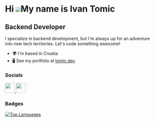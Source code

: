 Hi ![](https://user-images.githubusercontent.com/18350557/176309783-0785949b-9127-417c-8b55-ab5a4333674e.gif)My name is Ivan Tomic
==================================================================================================================================

Backend Developer
-----------------

I specialize in backend development, but I'm always up for an adventure into new tech territories. Let's code something awesome!

* 🌍  I'm based in Croatia
* 🖥️  See my portfolio at [tomic.dev](http://tomic.dev)


### Socials

<p align="left"> <a href="https://www.github.com/ivantomic77" target="_blank" rel="noreferrer"> <picture> <source media="(prefers-color-scheme: dark)" srcset="https://raw.githubusercontent.com/danielcranney/readme-generator/main/public/icons/socials/github-dark.svg" /> <source media="(prefers-color-scheme: light)" srcset="https://raw.githubusercontent.com/danielcranney/readme-generator/main/public/icons/socials/github.svg" /> <img src="https://raw.githubusercontent.com/danielcranney/readme-generator/main/public/icons/socials/github.svg" width="32" height="32" /> </picture> </a> <a href="https://www.linkedin.com/in/itomic7" target="_blank" rel="noreferrer"> <picture> <source media="(prefers-color-scheme: dark)" srcset="https://raw.githubusercontent.com/danielcranney/readme-generator/main/public/icons/socials/linkedin-dark.svg" /> <source media="(prefers-color-scheme: light)" srcset="https://raw.githubusercontent.com/danielcranney/readme-generator/main/public/icons/socials/linkedin.svg" /> <img src="https://raw.githubusercontent.com/danielcranney/readme-generator/main/public/icons/socials/linkedin.svg" width="32" height="32" /> </picture> </a></p>

### Badges

<a href="https://github.com/ivantomic77" align="left"><img src="https://github-readme-stats-git-masterrstaa-rickstaa.vercel.app/api/top-langs/?username=ivantomic77&layout=compact&hide=tex,html,css" alt="Top Languages" /></a>
